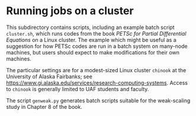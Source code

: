 Running jobs on a cluster
=========================

This subdirectory contains scripts, including an example batch script `cluster.sh`,
which runs codes from the book _PETSc for Partial Differential Equations_ on a
Linux cluster.  The example which might be useful as a suggestion for how
PETSc codes are run in a batch system on many-node machines, but users should
expect to make modifications for their own machines.

The particular settings are for a modest-sized Linux cluster `chinook` at the
University of Alaska Fairbanks; see https://www.gi.alaska.edu/services/research-computing-systems.
Access to `chinook` is generally limited to UAF students and faculty.

The script `genweak.py` generates batch scripts suitable for the weak-scaling
study in Chapter 8 of the book.
